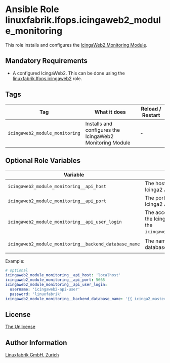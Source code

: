# Ansible Role linuxfabrik.lfops.icingaweb2_module_monitoring

This role installs and configures the [IcingaWeb2 Monitoring Module](https://icinga.com/docs/icinga-web-2/latest/modules/monitoring/doc/01-About/).


## Mandatory Requirements

* A configured IcingaWeb2. This can be done using the [linuxfabrik.lfops.icingaweb2](https://github.com/linuxfabrik/lfops/tree/main/roles/icingaweb2) role.


## Tags

| Tag                            | What it does                                             | Reload / Restart |
| ---                            | ------------                                             | ---------------- |
| `icingaweb2_module_monitoring` | Installs and configures the IcingaWeb2 Monitoring Module | - |


## Optional Role Variables

| Variable                                              | Description                                                                              | Default Value                           |
| --------                                              | -----------                                                                              | -------------                           |
| `icingaweb2_module_monitoring__api_host`              | The host for accessing the Icinga2 API.                                                  | `'localhost'`                           |
| `icingaweb2_module_monitoring__api_port`              | The port for accessing the Icinga2 API.                                                  | `5665`                                  |
| `icingaweb2_module_monitoring__api_user_login`        | The account for accessing the Icinga2 API. Defaults to the `icingaweb2__api_user_login`. | `'{{ icingaweb2__api_user_login }}'`    |
| `icingaweb2_module_monitoring__backend_database_name` | The name of the Icinga2 ido database.                                                    | `'{{ icinga2_master__database_name }}'` |

Example:
```yaml
# optional
icingaweb2_module_monitoring__api_host: 'localhost'
icingaweb2_module_monitoring__api_port: 5665
icingaweb2_module_monitoring__api_user_login:
  username: 'icingaweb2-api-user'
  password: 'linuxfabrik'
icingaweb2_module_monitoring__backend_database_name: '{{ icinga2_master__database_name }}'
```


## License

[The Unlicense](https://unlicense.org/)


## Author Information

[Linuxfabrik GmbH, Zurich](https://www.linuxfabrik.ch)
